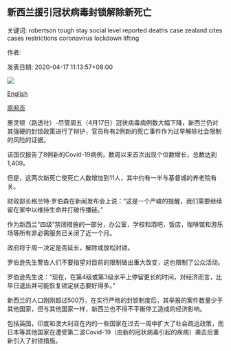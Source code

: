 ## 新西兰援引冠状病毒封锁解除新死亡

关键词: robertson tough stay social level reported deaths case zealand cites cases restrictions coronavirus lockdown lifting

作者: 

发表日期: 2020-04-17 11:13:57+08:00

![](https://www.straitstimes.com/sites/default/files/styles/x_large/public/articles/2020/04/17/ab_motorway_170420.jpg?itok=9M-HYrNL)

[English](New%20Zealand%20cites%20new%20deaths%20in%20case%20against%20lifting%20coronavirus%20lockdown.md)

[原网页](https://www.straitstimes.com/asia/australianz/new-zealand-cites-new-deaths-in-case-against-lifting-coronavirus-lockdown)

惠灵顿（路透社）-尽管周五（4月17日）冠状病毒病例数大幅下降，新西兰仍对其强硬的封锁政策进行了辩护，官员称有2例新的死亡事件作为过早解除社会限制的风险的证据。

该国仅报告了8例新的Covid-19病例，数周以来首次出现个位数增长，总数达到1,409。

但是，这两次新死亡使死亡人数增加到11人，其中约有一半与基督城的养老院有关。

财政部长格兰特·罗伯森在新闻发布会上说：“这是一个严峻的提醒，我们需要继续留在家中以维持生命并打破传播链。”

作为新西兰“四级”禁闭措施的一部分，办公室，学校和酒吧，饭店，咖啡馆和游乐场等所有非必需服务已关闭了近一个月。

政府将于周一决定是否延长，解除或放松封锁。

罗伯逊先生警告人们不要指望对目前的限制做出重大改变，这也限制了公众活动。

罗伯逊先生说：“现在，在第4级或第3级水平上停留更长的时间，对经济而言，比早日退出并可能恢复锁定状态要好得多。”

新西兰的人口刚刚超过500万，在实行严格的封锁制度后，其举报的案件数量少于其他国家，但与其他国家一样，新西兰也不得不平衡停工造成的经济影响。

包括英国，印度和澳大利亚在内的一些国家在过去一周中扩大了社会疏远政策，而日本等其他国家在遭受第二波Covid-19（由新的冠状病毒引起的疾病）袭击后重新引入了封锁措施。